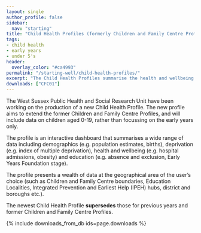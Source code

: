 ```yaml
---
layout: single
author_profile: false
sidebar:
  nav: "starting"
title: "Child Health Profiles (formerly Children and Family Centre Profiles)"
tags:
- child health
- early years
- under 5's
header:
  overlay_color: "#ca4993"
permalink: "/starting-well/child-health-profiles/"
excerpt: "The Child Health Profiles summarise the health and wellbeing of the child population of West Sussex"
downloads: ["CFC01"]
---
```


The West Sussex Public Health and Social Research Unit have been working on the production of a new Child Health Profile. The new profile aims to extend the former Children and Family Centre Profiles, and will include data on children aged 0-19, rather than focussing on the early years only.

The profile is an interactive dashboard that summarises a wide range of data including demographics (e.g. population estimates, births), deprivation (e.g. index of multiple deprivation), health and wellbeing (e.g. hospital admissions, obesity) and education (e.g. absence and exclusion, Early Years Foundation stage).

The profile presents a wealth of data at the geographical area of the user’s choice (such as Children and Family Centre boundaries, Education Localities, Integrated Prevention and Earliest Help (IPEH) hubs, district and boroughs etc.).

The newest Child Health Profile **supersedes** those for previous years and former Children and Family Centre Profiles.

{% include downloads_from_db ids=page.downloads %}
